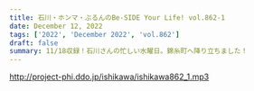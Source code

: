 ```yaml
---
title: 石川・ホンマ・ぶるんのBe-SIDE Your Life! vol.862-1
date: December 12, 2022
tags: ['2022', 'December 2022', 'vol.862']
draft: false
summary: 11/18収録！石川さんの忙しい水曜日。錦糸町へ降り立ちました！
---
```


http://project-phi.ddo.jp/ishikawa/ishikawa862_1.mp3